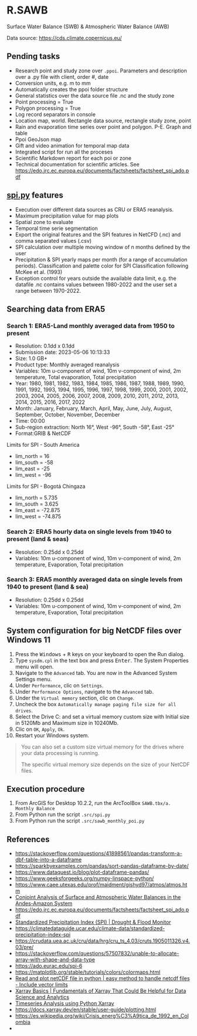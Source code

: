 # R.SAWB
Surface Water Balance (SWB) &amp; Atmospheric Water Balance (AWB)  

Data source: https://cds.climate.copernicus.eu/


## Pending tasks

* Research point and study zone over `.ppoi`. Parameters and description over a .py file with client, order #, date
* Conversion units, e.g. m to mm
* Automatically creates the ppoi folder structure
* General statistics over the data source file .nc and the study zone
* Point processing = True
* Polygon processing = True
* Log record separators in console
* Location map, world. Rectangle data source, rectangle study zone, point
* Rain and evaporation time series over point and polygon. P-E. Graph and table
* Ppoi GeoJson map
* Gift and video animation for temporal map data
* Integrated script for run all the proceses
* Scientific Markdown report for each poi or zone
* Technical documentation for scientific articles. See https://edo.jrc.ec.europa.eu/documents/factsheets/factsheet_spi_ado.pdf


## [spi.py](.src/spi.py) features

* Execution over different data sources as CRU or ERA5 reanalysis.
* Maximum precipitation value for map plots
* Spatial zone to evaluate
* Temporal time serie segmentation
* Export the original features and the SPI features in NetCFD (.nc) and comma separated values (.csv)
* SPI calculation over multiple moving window of n months defined by the user
* Precipitation & SPI yearly maps per month (for a range of accumulation periods). Classification and palette color for SPI Classification following McKee et al. (1993) 
* Exception control for years outside the available data limit, e.g. the datafile .nc contains values between 1980-2022 and the user set a range between 1970-2022.


## Searching data from ERA5

### Search 1: ERA5-Land monthly averaged data from 1950 to present
	
* Resolution: 0.1dd x 0.1dd
* Submission date: 2023-05-06 10:13:33
* Size: 1.0 GB+
* Product type: Monthly averaged reanalysis
* Variables: 10m u-component of wind, 10m v-component of wind, 2m temperature, Total evaporation, Total precipitation
* Year: 1980, 1981, 1982, 1983, 1984, 1985, 1986, 1987, 1988, 1989, 1990, 1991, 1992, 1993, 1994, 1995, 1996, 1997, 1998, 1999, 2000, 2001, 2002, 2003, 2004, 2005, 2006, 2007, 2008, 2009, 2010, 2011, 2012, 2013, 2014, 2015, 2016, 2017, 2022
* Month: January, February, March, April, May, June, July, August, September, October, November, December
* Time: 00:00
* Sub-region extraction: North 16°, West -96°, South -58°, East -25°
* Format:GRIB & NetCDF

Limits for SPI - South America

* lim_north = 16
* lim_south = -58
* lim_east = -25
* lim_west = -96

Limits for SPI - Bogotá Chingaza

* lim_north = 5.735
* lim_south = 3.625
* lim_east = -72.875
* lim_west = -74.875


### Search 2: ERA5 hourly data on single levels from 1940 to present (land & seas)

* Resolution: 0.25dd x 0.25dd
* Variables: 10m u-component of wind, 10m v-component of wind, 2m temperature, Evaporation, Total precipitation


### Search 3: ERA5 monthly averaged data on single levels from 1940 to present (land & sea)
	
* Resolution: 0.25dd x 0.25dd
* Variables: 10m u-component of wind, 10m v-component of wind, 2m temperature, Evaporation, Total precipitation


## System configuration for big NetCDF files over Windows 11

1. Press the <kbd>Windows</kbd> + <kbd>R</kbd> keys on your keyboard to open the Run dialog.
2. Type `sysdm.cpl` in the text box and press <kbd>Enter</kbd>. The System Properties menu will open.
3. Navigate to the `Advanced` tab. You are now in the Advanced System Settings menu.
4. Under `Performance`, clic on `Settings`.
5. Under `Performance Options`, navigate to the `Advanced` tab.
6. Under the `Virtual memory` section, clic on `Change`.
7. Uncheck the box `Automatically manage paging file size for all drives`.
8. Select the Drive C: and set a virtual memory custom size with Initial size in 5120Mb and Maximum size in 10240Mb. 
9. Clic on `OK`, `Apply`, `Ok`.
10. Restart your Windows system.

> You can also set a custom size virtual memory for the drives where your data processing is running.
> 
> The specific virtual memory size depends on the size of your NetCDF files.


## Execution procedure

1. From ArcGIS for Desktop 10.2.2, run the ArcToolBox `SAWB.tbx/a. Monthly Balance`
2. From Python run the script `.src/spi.py`
3. From Python run the script `.src/sawb_monthly_poi.py`


## References

* https://stackoverflow.com/questions/41898561/pandas-transform-a-dbf-table-into-a-dataframe
* https://sparkbyexamples.com/pandas/sort-pandas-dataframe-by-date/
* https://www.dataquest.io/blog/plot-dataframe-pandas/
* https://www.geeksforgeeks.org/numpy-linspace-python/
* https://www.caee.utexas.edu/prof/maidment/gishyd97/atmos/atmos.htm
* [Conjoint Analysis of Surface and Atmospheric Water Balances in the Andes-Amazon System](https://agupubs.onlinelibrary.wiley.com/doi/full/10.1029/2017WR021338)
* https://edo.jrc.ec.europa.eu/documents/factsheets/factsheet_spi_ado.pdf
* [Standardized Precipitation Index (SPI) | Drought & Flood Monitor](https://www.youtube.com/watch?v=zYT5VpQWJAQ)
* https://climatedataguide.ucar.edu/climate-data/standardized-precipitation-index-spi
* https://crudata.uea.ac.uk/cru/data/hrg/cru_ts_4.03/cruts.1905011326.v4.03/pre/
* https://stackoverflow.com/questions/57507832/unable-to-allocate-array-with-shape-and-data-type
* https://ado.eurac.edu/spi-6
* https://matplotlib.org/stable/tutorials/colors/colormaps.html
* [Read and plot netCDF file in python | easy method to handle netcdf files - Include vector limits](https://www.youtube.com/watch?v=eoIS68sSvGI)
* [Xarray Basics | Fundamentals of Xarray That Could Be Helpful for Data Science and Analytics](https://www.youtube.com/watch?v=1a2yqIltVT8)
* [Timeseries Analysis using Python Xarray](https://www.youtube.com/watch?v=Ndfo967JgSY)
* https://docs.xarray.dev/en/stable/user-guide/plotting.html
* https://es.wikipedia.org/wiki/Crisis_energ%C3%A9tica_de_1992_en_Colombia
* 